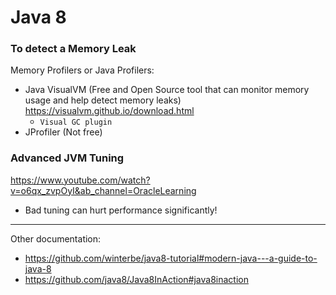 # Java 8

### To detect a Memory Leak  
Memory Profilers or Java Profilers:    
- Java VisualVM (Free and Open Source tool that can monitor memory usage and help detect memory leaks) 
 https://visualvm.github.io/download.html  
  - `Visual GC plugin` 
- JProfiler (Not free)

### Advanced JVM Tuning  
 https://www.youtube.com/watch?v=o6qx_zvpOyI&ab_channel=OracleLearning   
- Bad tuning can hurt performance significantly!

****************************************************************************  
Other documentation:  
- https://github.com/winterbe/java8-tutorial#modern-java---a-guide-to-java-8  
- https://github.com/java8/Java8InAction#java8inaction    
